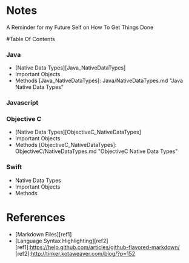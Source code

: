 # Notes
A Reminder for my Future Self on How To Get Things Done

#Table Of Contents

### Java
* [Native Data Types][Java_NativeDataTypes]
* Important Objects
* Methods
[Java_NativeDataTypes]: Java/NativeDataTypes.md "Java Native Data Types"

### Javascript

### Objective C
* [Native Data Types][ObjectiveC_NativeDataTypes]
* Important Objects
* Methods
[ObjectiveC_NativeDataTypes]: ObjectiveC/NativeDataTypes.md "ObjectiveC Native Data Types"

### Swift
* Native Data Types
* Important Objects
* Methods

# References
* [Markdown Files][ref1]
* [Language Syntax Highlighting][ref2]
[ref1]:https://help.github.com/articles/github-flavored-markdown/
[ref2]:http://tinker.kotaweaver.com/blog/?p=152




